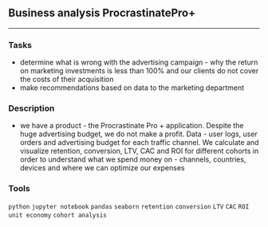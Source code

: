 ## Business analysis ProcrastinatePro+
	
<hr>

### Tasks
- determine what is wrong with the advertising campaign - why the return on marketing investments is less than 100% and our clients do not cover the costs of their acquisition
- make recommendations based on data to the marketing department


### Description
- we have a product - the Procrastinate Pro + application. Despite the huge advertising budget, we do not make a profit. Data - user logs, user orders and advertising budget for each traffic channel. We calculate and visualize retention, conversion, LTV, CAC and ROI for different cohorts in order to understand what we spend money on - channels, countries, devices and where we can optimize our expenses

### Tools
`python` `jupyter notebook`  `pandas` `seaborn` `retention` `conversion` `LTV` `CAC` `ROI` `unit economy` `cohort analysis`


